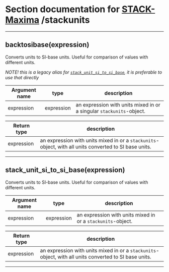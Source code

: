 <!-- NOTE! This file is autogenerated from files under stack/maximasrc do not edit here. -->
# Section documentation for [STACK-Maxima](../) /stackunits


---


## backtosibase(expression)<a id='backtosibase'></a>

Converts units to SI-base units. Useful for comparison of values with
different units.

*NOTE! this is a legacy alias for [`stack_unit_si_to_si_base`](#stack_unit_si_to_si_base), it is
preferable to use that directly*



| Argument name | type | description |
| ------------- | ---- | ----------- |
| expression | expression | an expression with units mixed in or a singular `stackunits`-object. |




| Return type | description |
| ----------- | ------------|
| expression | an expression with units mixed in or a    `stackunits`-object, with all units converted to SI base units. |


---


## stack_unit_si_to_si_base(expression)<a id='stack_unit_si_to_si_base'></a>

Converts units to SI-base units. Useful for comparison of values with
different units.



| Argument name | type | description |
| ------------- | ---- | ----------- |
| expression | expression | an expression with units mixed in or a `stackunits`-object. |




| Return type | description |
| ----------- | ------------|
| expression | an expression with units mixed in or a    `stackunits`-object, with all units converted to SI base units. |


---

